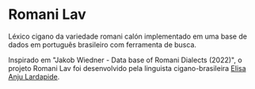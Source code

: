 # Romani Lav
Léxico cigano da variedade romani calón implementado em uma base de dados em português brasileiro com ferramenta de busca.

Inspirado em "Jakob Wiedner - Data base of Romani Dialects (2022)", o projeto Romani Lav foi desenvolvido pela linguista cigano-brasileira <a href="https://lisanju.github.io">Elisa Anju Lardapide</a>.
